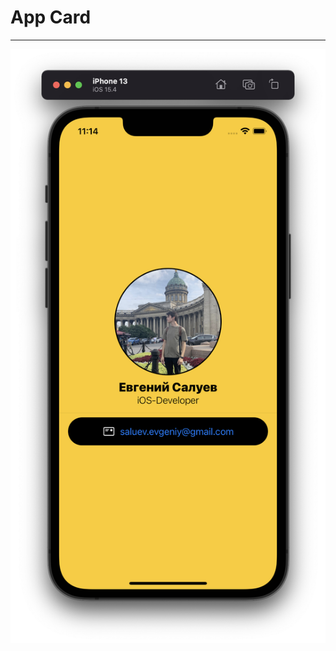 
# App Card
_______________________________________________________________________________________________________________________________
![](https://github.com/evsxe/evsxe/blob/main/Formation/Screen.png)
